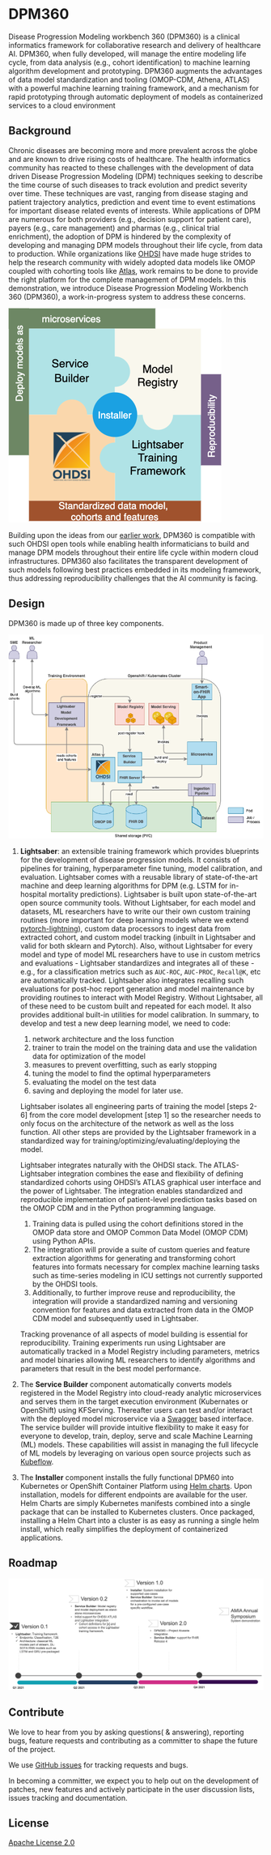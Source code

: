 #  DPM360

Disease Progression Modeling workbench 360 (DPM360) is a clinical informatics framework for collaborative research and delivery of healthcare AI. DPM360, when fully developed, will manage the entire modeling life cycle, from data analysis (e.g., cohort identification) to machine learning algorithm development and prototyping. DPM360 augments the advantages of data model standardization and tooling (OMOP-CDM, Athena, ATLAS) with a powerful machine learning training framework, and a mechanism for rapid prototyping through automatic deployment of models as containerized services to a cloud environment

## Background

Chronic diseases are becoming more and more prevalent across the globe and are known to drive rising costs of healthcare. The health informatics community has reacted to these challenges with the development of data driven Disease Progression Modeling (DPM) techniques seeking to describe the time course of such diseases to track evolution and predict severity over time. These techniques are vast, ranging from disease staging and patient trajectory analytics, prediction and event time to event estimations for important disease related events of interests. While applications of DPM are numerous for both providers (e.g., decision support for patient care), payers (e.g., care management) and pharmas (e.g., clinical trial enrichment), the adoption of DPM is hindered by the complexity of developing and managing DPM models throughout their life cycle, from data to production. While organizations like [OHDSI](https://www.ohdsi.org/) have made huge strides to help the research community with widely adopted data models like OMOP coupled with cohorting tools like [Atlas](https://www.ohdsi.org/atlas-a-unified-interface-for-the-ohdsi-tools/), work remains to be done to provide the right platform for the complete management of DPM models. In this demonstration, we introduce Disease Progression Modeling Workbench 360 (DPM360), a work-in-progress system to address these concerns.

![DPM360](docs/images/png/dpm360v2.png "DPM360")

Building upon the ideas from our [earlier work](https://arxiv.org/abs/2007.12780), DPM360 is compatible with such OHDSI open tools while enabling health informaticians to build and manage DPM models throughout their entire life cycle within modern cloud infrastructures. DPM360 also facilitates the transparent development of such models following best practices embedded in its modeling framework, thus addressing reproducibility challenges that the AI community is facing.

## Design

DPM360 is made up of three key components. 

![architecture](docs/images/png/dpm360-full-arch-public.png)

1. **Lightsaber**: an extensible training framework which provides blueprints for the development of disease progression models. It consists of pipelines for training, hyperparameter fine tuning, model calibration, and evaluation. Lightsaber comes with a reusable library of state-of-the-art machine and deep learning algorithms for DPM (e.g. LSTM for in-hospital mortality predictions). Lightsaber is built upon state-of-the-art open source community tools. Without Lightsaber, for each model and datasets, ML researchers have to write our their own custom training routines (more important for deep learning models where we extend [pytorch-lightning](https://pytorch-lightning.readthedocs.io)), custom data processors to ingest data from extracted cohort, and custom model tracking (inbuilt in Lightsaber and valid for both sklearn and Pytorch). Also, without Lightsaber for every model and type of model ML researchers have to use in custom metrics and evaluations - Lightsaber standardizes and integrates all of these - e.g., for a classification metrics such as `AUC-ROC`, `AUC-PROC`, `Recall@K`, etc are automatically tracked. Lightsaber also integrates recalling such evaluations for post-hoc report generation and model maintenance by providing routines to interact with Model Registry. Without Lightsaber, all of these need to be custom built and repeated for each model. It also provides additional built-in utilities for model calibration. In summary, to develop and test a new deep learning model, we need to code:
      1. network architecture and the loss function
      2. trainer to train the model on the training data and use the validation data for optimization of the model
      3. measures to prevent overfitting, such as early stopping
      4. tuning the model to find the optimal hyperparameters
      5. evaluating the model on the test data
      6. saving and deploying the model for later use.
    
    Lightsaber isolates all engineering parts of training the model [steps 2-6] from the core model development [step 1] so the researcher needs to only focus on the architecture of the network as well as the loss function. All other steps are provided by the Lightsaber framework in a standardized way for training/optimizing/evaluating/deploying the model. 

    Lightsaber integrates naturally with the OHDSI stack. The ATLAS-Lightsaber integration combines the ease and flexibility of defining standardized cohorts using OHDSI’s ATLAS graphical user interface and the power of Lightsaber. The integration enables standardized and reproducible implementation of patient-level prediction tasks based on the OMOP CDM and in the Python programming language.
      1. Training data is pulled using the cohort definitions stored in the OMOP data store and OMOP Common Data Model (OMOP CDM) using Python APIs.
      2. The integration will provide a suite of custom queries and feature extraction algorithms for generating and transforming cohort features into formats necessary for complex machine learning tasks such as time-series modeling in ICU settings not currently supported by the OHDSI tools. 
      3. Additionally, to further improve reuse and reproducibility, the integration will provide a standardized naming and versioning convention for features and data extracted from data in the OMOP CDM model and subsequently used in Lightsaber.

   Tracking provenance of all aspects of model building is essential for reproducibility. Training experiments run using Lightsaber are automatically tracked in a Model Registry including parameters, metrics and model binaries allowing ML researchers to identify algorithms and parameters that result in the best model performance.

2. The **Service Builder** component automatically converts models registered in the Model Registry into cloud-ready analytic microservices and serves them in the target execution environment (Kubernates or OpenShift) using KFServing. Thereafter users can test and/or interact with the deployed model microservice via a [Swagger](https://swagger.io/) based interface. The service builder will provide intuitive flexibility to make it easy for everyone to develop, train, deploy, serve and scale Machine Learning (ML) models. These capabilities will assist in managing the full lifecycle of ML models by leveraging on various open source projects such as [Kubeflow](https://www.kubeflow.org/). 

3. The **Installer** component installs the fully functional DPM60 into Kubernetes or OpenShift Container Platform using [Helm charts](https://helm.sh/). Upon installation, models for different endpoints are available for the user. Helm Charts are simply Kubernetes manifests combined into a single package that can be installed to Kubernetes clusters. Once packaged, installing a Helm Chart into a cluster is as easy as running a single helm install, which really simplifies the deployment of containerized applications.  

## Roadmap
![roadmap](docs/images/png/dpm360_roadmap.png)

## Contribute
We love to hear from you by asking questions( & answering), reporting bugs, feature requests and contributing as a committer to shape the future of the project. 

We use [GitHub issues](https://github.com/IBM/DPM360/issues) for tracking requests and bugs.

In becoming a committer, we expect you to help out on the development of patches, new features and actively participate in the user discussion lists, issues tracking and documentation.

## License
[Apache License 2.0](https://github.ibm.com/IBM-Research-AI/dpm360/blob/master/LICENSE.txt)
